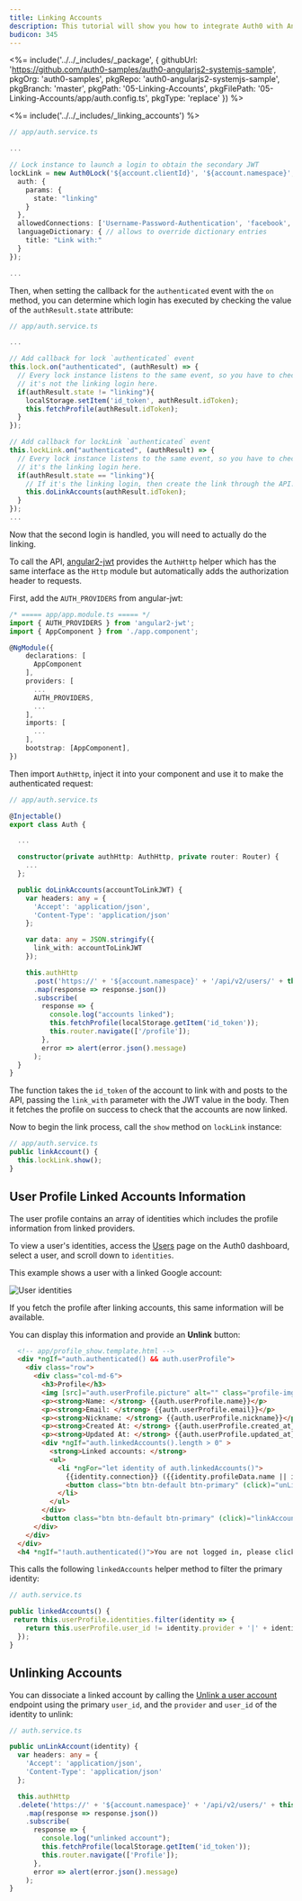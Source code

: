```yaml
---
title: Linking Accounts
description: This tutorial will show you how to integrate Auth0 with Angular 2 to link accounts.
budicon: 345
---
```


<%= include('../../_includes/_package', {
  githubUrl: 'https://github.com/auth0-samples/auth0-angularjs2-systemjs-sample',
  pkgOrg: 'auth0-samples',
  pkgRepo: 'auth0-angularjs2-systemjs-sample',
  pkgBranch: 'master',
  pkgPath: '05-Linking-Accounts',
  pkgFilePath: '05-Linking-Accounts/app/auth.config.ts',
  pkgType: 'replace'
}) %>

<%= include('../../_includes/_linking_accounts') %>

```typescript
// app/auth.service.ts

...

// Lock instance to launch a login to obtain the secondary JWT
lockLink = new Auth0Lock('${account.clientId}', '${account.namespace}', {
  auth: {
    params: {
      state: "linking"
    }
  },
  allowedConnections: ['Username-Password-Authentication', 'facebook', 'google-oauth2'],
  languageDictionary: { // allows to override dictionary entries
    title: "Link with:"
  }
});

...
```

Then, when setting the callback for the `authenticated` event with the `on` method, you can determine which login has executed by checking the value of the `authResult.state` attribute:

```typescript
// app/auth.service.ts

...

// Add callback for lock `authenticated` event
this.lock.on("authenticated", (authResult) => {
  // Every lock instance listens to the same event, so you have to check if
  // it's not the linking login here.
  if(authResult.state != "linking"){
    localStorage.setItem('id_token', authResult.idToken);
    this.fetchProfile(authResult.idToken);
  }
});

// Add callback for lockLink `authenticated` event
this.lockLink.on("authenticated", (authResult) => {
  // Every lock instance listens to the same event, so you have to check if
  // it's the linking login here.
  if(authResult.state == "linking"){
    // If it's the linking login, then create the link through the API.
    this.doLinkAccounts(authResult.idToken);
  }
});
...
```

Now that the second login is handled, you will need to actually do the linking.

To call the API, [angular2-jwt](https://github.com/auth0/angular2-jwt) provides the `AuthHttp` helper which has the same interface  as the `Http` module but automatically adds the authorization header to requests.

First, add the `AUTH_PROVIDERS` from angular-jwt:

```typescript
/* ===== app/app.module.ts ===== */
import { AUTH_PROVIDERS } from 'angular2-jwt';
import { AppComponent } from './app.component';

@NgModule({
    declarations: [
      AppComponent
    ],
    providers: [
      ...
      AUTH_PROVIDERS,
      ...
    ],
    imports: [
      ...
    ],
    bootstrap: [AppComponent],
})
```

Then import `AuthHttp`, inject it into your component and use it to make the authenticated request:

```typescript
// app/auth.service.ts

@Injectable()
export class Auth {

  ...

  constructor(private authHttp: AuthHttp, private router: Router) {
    ...
  };

  public doLinkAccounts(accountToLinkJWT) {
    var headers: any = {
      'Accept': 'application/json',
      'Content-Type': 'application/json'
    };

    var data: any = JSON.stringify({
      link_with: accountToLinkJWT
    });

    this.authHttp
      .post('https://' + '${account.namespace}' + '/api/v2/users/' + this.userProfile.user_id + '/identities', data, {headers: headers})
      .map(response => response.json())
      .subscribe(
        response => {
          console.log("accounts linked");
          this.fetchProfile(localStorage.getItem('id_token'));
          this.router.navigate(['/profile']);
        },
        error => alert(error.json().message)
      );
  }
}
```

The function takes the `id_token` of the account to link with and posts to the API, passing the `link_with` parameter with the JWT value in the body. Then it fetches the profile on success to check that the accounts are now linked.

Now to begin the link process, call the `show` method on `lockLink` instance:

```typescript
// app/auth.service.ts
public linkAccount() {
  this.lockLink.show();
}
```

## User Profile Linked Accounts Information

The user profile contains an array of identities which includes the profile information from linked providers.

To view a user's identities, access the [Users](${manage_url}/#/users) page on the Auth0 dashboard, select a user, and scroll down to `identities`.

This example shows a user with a linked Google account:

![User identities](/media/articles/users/user-identities-linked.png)

If you fetch the profile after linking accounts, this same information will be available.

You can display this information and provide an **Unlink** button:

```html
  <!-- app/profile_show.template.html -->
  <div *ngIf="auth.authenticated() && auth.userProfile">
    <div class="row">
      <div class="col-md-6">
        <h3>Profile</h3>
        <img [src]="auth.userProfile.picture" alt="" class="profile-img">
        <p><strong>Name: </strong> {{auth.userProfile.name}}</p>
        <p><strong>Email: </strong> {{auth.userProfile.email}}</p>
        <p><strong>Nickname: </strong> {{auth.userProfile.nickname}}</p>
        <p><strong>Created At: </strong> {{auth.userProfile.created_at}}</p>
        <p><strong>Updated At: </strong> {{auth.userProfile.updated_at}}</p>
        <div *ngIf="auth.linkedAccounts().length > 0" >
          <strong>Linked accounts: </strong>
          <ul>
            <li *ngFor="let identity of auth.linkedAccounts()">
              {{identity.connection}} ({{identity.profileData.name || identity.profileData.email }})
              <button class="btn btn-default btn-primary" (click)="unLinkAccount(identity)">unlink</button>
            </li>
          </ul>
        </div>
        <button class="btn btn-default btn-primary" (click)="linkAccount()">Link accounts</button>
      </div>
    </div>
  </div>
  <h4 *ngIf="!auth.authenticated()">You are not logged in, please click 'Log in' button to login</h4>
```

This calls the following `linkedAccounts` helper method to filter the primary identity:

```typescript
// auth.service.ts

public linkedAccounts() {
 return this.userProfile.identities.filter(identity => {
    return this.userProfile.user_id != identity.provider + '|' + identity.user_id
  });
}
```

## Unlinking Accounts

You can dissociate a linked account by calling the [Unlink a user account](/api/management/v2#!/Users/delete_provider_by_user_id) endpoint using the primary `user_id`, and the `provider` and `user_id` of the identity to unlink:

```typescript
// auth.service.ts

public unLinkAccount(identity) {
  var headers: any = {
    'Accept': 'application/json',
    'Content-Type': 'application/json'
  };

  this.authHttp
  .delete('https://' + '${account.namespace}' + '/api/v2/users/' + this.userProfile.user_id + '/identities/' + identity.provider + "/" + identity.user_id, {headers: headers})
    .map(response => response.json())
    .subscribe(
      response => {
        console.log("unlinked account");
        this.fetchProfile(localStorage.getItem('id_token'));
        this.router.navigate(['Profile']);
      },
      error => alert(error.json().message)
    );
}
```


